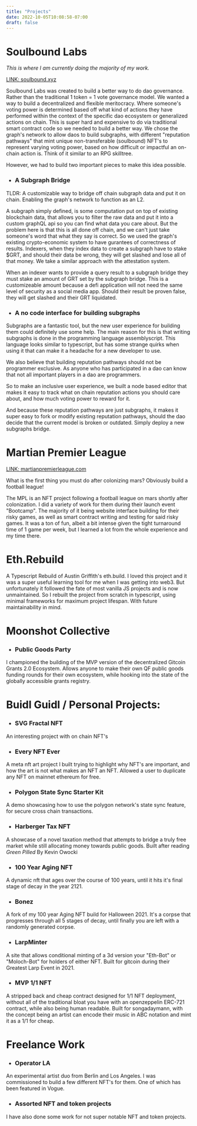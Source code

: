 ```yaml
---
title: "Projects"
date: 2022-10-05T10:08:58-07:00
draft: false
---
```


# Soulbound Labs

_This is where I am currently doing the majority of my work._

[LINK: soulbound.xyz](https://soulbound.xyz)

Soulbound Labs was created to build a better way to do dao governance. Rather than the traditional 1 token = 1 vote governance model. We wanted a way to build a decentralized and flexible meritocracy. Where someone's voting power is determined based off what kind of actions they have performed within the context of the specific dao ecosystem or generalized actions on chain. This is super hard and expensive to do via traditional smart contract code so we needed to build a better way. We chose the graph's network to allow daos to build subgraphs, with different "reputation pathways" that mint unique non-transferable (soulbound) NFT's to represent varying voting power, based on how difficult or impactful an on-chain action is. Think of it similar to an RPG skilltree.

However, we had to build two important pieces to make this idea possible.

- ### A Subgraph Bridge

TLDR: A customizable way to bridge off chain subgraph data and put it on chain. Enabling the graph's network to function as an L2.

A subgraph simply defined, is some computation put on top of existing blockchain data, that allows you to filter the raw data and put it into a custom graphQL api so you can find what data you care about. But the problem here is that this is all done off chain, and we can't just take someone's word that what they say is correct. So we used the graph's existing crypto-economic system to have gurantees of correctness of results. Indexers, when they index data to create a subgraph have to stake $GRT, and should their data be wrong, they will get slashed and lose all of that money. We take a similar approach with the attestation system.

When an indexer wants to provide a query result to a subgraph bridge they must stake an amount of GRT set by the subgraph bridge. This is a customizeable amount because a defi application will not need the same level of security as a social media app. Should their result be proven false, they will get slashed and their GRT liquidated.

- ### A no code interface for building subgraphs

Subgraphs are a fantastic tool, but the new user experience for building them could definitely use some help. The main reason for this is that writing subgraphs is done in the programming language assemblyscript. This language looks similar to typescript, but has some strange quirks when using it that can make it a headache for a new developer to use.

We also believe that building reputation pathways should not be programmer exclusive. As anyone who has participated in a dao can know that not all important players in a dao are programmers.

So to make an inclusive user experience, we built a node based editor that makes it easy to track what on chain reputation actions you should care about, and how much voting power to reward for it.

And because these reputation pathways are just subgraphs, it makes it super easy to fork or modify existing reputation pathways, should the dao decide that the current model is broken or outdated. Simply deploy a new subgraphs bridge.

# Martian Premier League

[LINK: martianpremierleague.com](https://martianpremierleague.com)

What is the first thing you must do after colonizing mars? Obviously build a football league!

The MPL is an NFT project following a football league on mars shortly after colonization. I did a variety of work for them during their launch event "Bootcamp". The majority of it being website interface building for their risky games, as well as smart contract writing and testing for said risky games. It was a ton of fun, albeit a bit intense given the tight turnaround time of 1 game per week, but I learned a lot from the whole experience and my time there.

# Eth.Rebuild

A Typescript Rebuild of Austin Griffith's eth.build. I loved this project and it was a super useful learning tool for me when I was getting into web3. But unfortunately it followed the fate of most vanilla JS projects and is now unmaintained. So I rebuilt the project from scratch in typescript, using minimal frameworks for maximum project lifespan. With future maintainability in mind.

# Moonshot Collective

- ### Public Goods Party

I championed the building of the MVP version of the decentralized Gitcoin Grants 2.0 Ecosystem. Allows anyone to make their own QF public goods funding rounds for their own ecosystem, while hooking into the state of the globally accessible grants registry.

# Buidl Guidl / Personal Projects:

- ### SVG Fractal NFT

An interesting project with on chain NFT's

- ### Every NFT Ever

A meta nft art project I built trying to highlight why NFT's are important, and how the art is not what makes an NFT an NFT. Allowed a user to duplicate any NFT on mainnet ethereum for free.

- ### Polygon State Sync Starter Kit

A demo showcasing how to use the polygon network's state sync feature, for secure cross chain transactions.

- ### Harberger Tax NFT

A showcase of a novel taxation method that attempts to bridge a truly free market while still allocating money towards public goods. Built after reading _Green Pilled_ By Kevin Owocki

- ### 100 Year Aging NFT

A dynamic nft that ages over the course of 100 years, until it hits it's final stage of decay in the year 2121.

- ### Bonez

A fork of my 100 year Aging NFT build for Halloween 2021. It's a corpse that progresses through all 5 stages of decay, until finally you are left with a randomly generated corpse.

- ### LarpMinter

A site that allows conditional minting of a 3d version your "Eth-Bot" or "Moloch-Bot" for holders of either NFT. Built for gitcoin during their Greatest Larp Event in 2021.

- ### MVP 1/1 NFT

A stripped back and cheap contract designed for 1/1 NFT deployment, without all of the traditional bloat you have with an openzeppelin ERC-721 contract, while also being human readable. Built for songadaymann, with the concept being an artist can encode their music in ABC notation and mint it as a 1/1 for cheap.

# Freelance Work

- ### Operator LA

An experimental artist duo from Berlin and Los Angeles. I was commissioned to build a few different NFT's for them. One of which has been featured in Vogue.

- ### Assorted NFT and token projects

I have also done some work for not super notable NFT and token projects.
